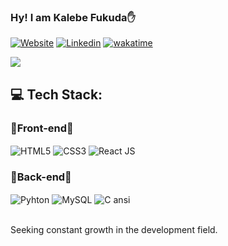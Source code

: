 ### Hy! I am Kalebe Fukuda✋ 


[![Website](https://img.shields.io/badge/website-000000?style=for-the-badge&logo=About.me&logoColor=white)](https://kalebefukuda.vercel.app/)
[![Linkedin](https://img.shields.io/badge/linkedin-%230077B5.svg?style=for-the-badge&logo=linkedin&logoColor=white)](https://www.linkedin.com/in/kalebefukuda/)
[![wakatime](https://wakatime.com/badge/user/1a95363a-c467-4177-9aad-48c9ec17f67f.svg)](https://wakatime.com/@1a95363a-c467-4177-9aad-48c9ec17f67f)

![](https://github-readme-stats.vercel.app/api?username=kalebefukuda&theme=dark&hide_border=false&include_all_commits=true&count_private=false)

## 💻 Tech Stack:

### 🔹Front-end🔹

<div style= "display: inline_block">
    <img align= "center" alt= "HTML5" src="https://img.shields.io/badge/HTML5-E34F26?style=for-the-badge&logo=html5&logoColor=white">
    <img align= "center" alt= "CSS3" src="https://img.shields.io/badge/CSS3-1572B6?style=for-the-badge&logo=css3&logoColor=white">
    <img align= "center" alt= "React JS" src="https://img.shields.io/badge/React-20232A?style=for-the-badge&logo=react&logoColor=61DAFB">
    

</div>

### 🔹Back-end🔹
<div>
    <img align= "center" alt= "Pyhton" src="https://img.shields.io/badge/Python-14354C?style=for-the-badge&logo=python&logoColor=white">
    <img align= "center" alt= "MySQL" src="https://img.shields.io/badge/MySQL-00000F?style=for-the-badge&logo=mysql&logoColor=white">
    <img align= "center" alt= "C ansi" src="https://img.shields.io/badge/C-00599C?style=for-the-badge&logo=c&logoColor=white">

</div></br>

Seeking constant growth in the development field.
